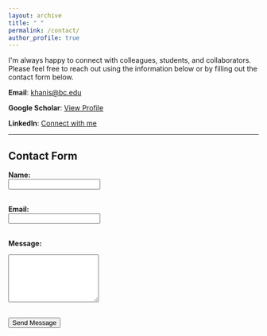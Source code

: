 ```yaml
---
layout: archive
title: " "
permalink: /contact/
author_profile: true
---
```


I'm always happy to connect with colleagues, students, and collaborators. Please feel free to reach out using the information below or by filling out the contact form below.

**Email**: [khanis@bc.edu](mailto:khanis@bc.edu)

**Google Scholar**: [View Profile](https://scholar.google.com/citations?user=0c2asYoAAAAJ&hl=en)  

**LinkedIn**: [Connect with me](https://www.linkedin.com/in/saberkhani/)

---

## Contact Form

<form action="https://formspree.io/f/xeozakdn" method="POST">
  <label for="name"><strong>Name:</strong></label><br>
  <input type="text" id="name" name="name" required><br><br>

  <label for="email"><strong>Email:</strong></label><br>
  <input type="email" id="email" name="email" required><br><br>

  <label for="message"><strong>Message:</strong></label><br>
  <textarea id="message" name="message" rows="6" required></textarea><br><br>

  <button type="submit">Send Message</button>
</form>

